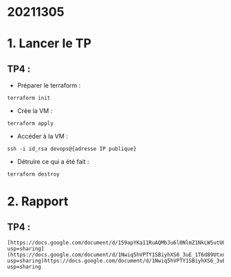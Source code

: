 # 20211305

# 1. Lancer le TP

## TP4 :

- Préparer le terraform :
```
terraform init
```

- Crée la VM :
```
terraform apply
```

- Accéder à la VM :
```
ssh -i id_rsa devops@{adresse IP publique} 
```

- Détruire ce qui a été fait :
```
terraform destroy
```

# 2. Rapport
## TP4 :
```
[https://docs.google.com/document/d/159apYKa11RuAQMbJu6l0NlmZ1NkLW5utU0TIKomKarA/edit?usp=sharing](https://docs.google.com/document/d/1Nwiq5hVPTY1SBiyhXS6_3uE_1T6d89UtxnsmwePlu8w/edit?usp=sharing)https://docs.google.com/document/d/1Nwiq5hVPTY1SBiyhXS6_3uE_1T6d89UtxnsmwePlu8w/edit?usp=sharing
```
